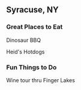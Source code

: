 ## Syracuse, NY

### Great Places to Eat
Dinosaur BBQ

Heid's Hotdogs

### Fun Things to Do
Wine tour thru Finger Lakes

